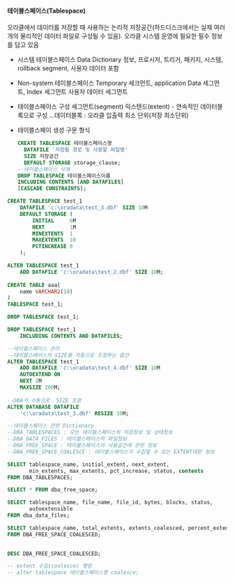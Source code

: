 #### 테이블스페이스(Tablespace)

오라클에서 데이터를 저장할 때 사용하는 논리적 저장공간(하드디스크에서는 실제 여러 개의 물리적인 데이터 파일로 구성될 수 있음). 오라클 시스템 운영에 필요한 필수 정보를 담고 있음

- 시스템 테이블스페이스
  Data Dictionary 정보, 프로시저, 트리거, 패키지, 시스템, rollback segment, 사용자 데이터 포함

- Non-system 테이블스페이스
  Temporary 세크먼트, application Data 세그먼트, Index 세그먼트 사용자 데이터 세그먼트

- 테이블스페이스 구성
  	세그먼트(segment)
  		익스텐드(extent) - 연속적인 데이터블록으로 구성
  			...데이터블록 : 오라클 입출력 최소 단위(저장 최소단위)

- 테이블스페이 생성 구문 형식

  ```sql
  CREATE TABLESPACE 테이블스페이스명
  	DATAFILE '저장될 경로 및 사용할 파일명'
  	SIZE 저장공간
  	DEFAULT STORAGE storage_clause;
  --테이블스페이스 삭제
  DROP TABLESPACE 테이블스페이스이름
  INCLUDING CONTENTS [AND DATAFILES]
  [CASCADE CONSTRAINTS];
  ```

  

```sql
CREATE TABLESPACE test_1
	DATAFILE 'c:\oradata\test_3.dbf' SIZE 10M
	DEFAULT STORAGE (
	    INITIAL 	6M
    	NEXT		1M
        MINEXTENTS 	1
        MAXEXTENTS	10
        PCTINCREASE	0
    );

ALTER TABLESPACE test_1
	ADD DATAFILE 'c:\oradata\test_2.dbf' SIZE 10M;
	
CREATE TABLE aaa(
	name VARCHAR2(10)
)
TABLESPACE test_1;

DROP TABLESPACE test_1;

DROP TABLESPACE test_1
	INCLUDING CONTENTS AND DATAFILES;

--테이블스페이스 관리
--테이블스페이스의 SIZE를 자동으로 조정하는 옵션
ALTER TABLESPACE test_1
	ADD DATAFILE 'c:\oradata\test_4.dbf' SIZE 10M
	AUTOEXTEND ON
	NEXT 2M
	MAXSIZE 200M;
	
--DBA가 수동으로  SIZE 조정
ALTER DATABASE DATAFILE
	'c:\oradata\test_3.dbf' RESIZE 30M;

--테이블스페이스 관련 Dictionary
--DBA_TABLESPACES : 모든 테이블스페이스의 저장정보 및 상태정보
--DBA_DATA_FILES : 테이블스페이스의 파일정보
--DBA_FREE_SPACE : 테이블스페이스의 사용공간에 관한 정보
--DBA_FREE_SPACE_COALESCE : 테이블스페이스가 수집할 수 있는 EXTENT대한 정보

SELECT tablespace_name, initial_extent, next_extent, 
       min_extents, max_extents, pct_increase, status, contents
FROM DBA_TABLESPACES;     

SELECT * FROM dba_free_space;

SELECT tablespace_name, file_name, file_id, bytes, blocks, status,
       autoextensible
FROM dba_data_files;

SELECT tablespace_name, total_extents, extents_coalesced, percent_extents_coalesced
FROM DBA_FREE_SPACE_COALESCED;
         

DESC DBA_FREE_SPACE_COALESCED;

-- extent 수집(coalesce) 명령
-- alter tablespace 테이블스페이스명 coalesce;


```

